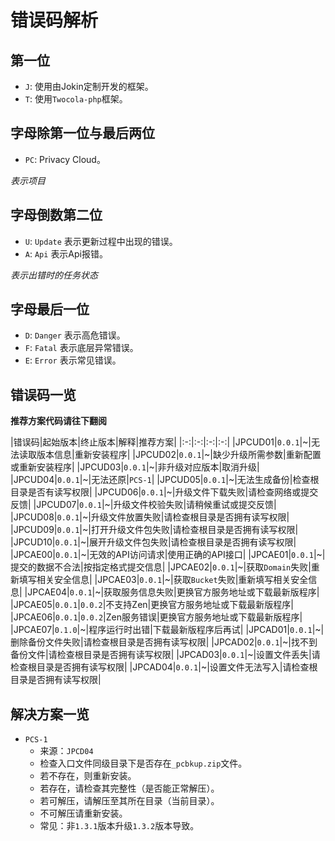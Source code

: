 # 错误码解析

## 第一位

- `J`: 使用由Jokin定制开发的框架。
- `T`: 使用`Twocola-php`框架。

## 字母除第一位与最后两位

- `PC`: Privacy Cloud。

*表示项目*

## 字母倒数第二位

- `U`: `Update` 表示更新过程中出现的错误。
- `A`: `Api` 表示Api报错。

*表示出错时的任务状态*

## 字母最后一位

- `D`: `Danger` 表示高危错误。
- `F`: `Fatal` 表示底层异常错误。
- `E`: `Error` 表示常见错误。

## 错误码一览

**推荐方案代码请往下翻阅**

|错误码|起始版本|终止版本|解释|推荐方案|
|:-:|:-:|:-:|:-:|
|JPCUD01|`0.0.1`|~|无法读取版本信息|重新安装程序|
|JPCUD02|`0.0.1`|~|缺少升级所需参数|重新配置或重新安装程序|
|JPCUD03|`0.0.1`|~|非升级对应版本|取消升级|
|JPCUD04|`0.0.1`|~|无法还原|`PCS-1`|
|JPCUD05|`0.0.1`|~|无法生成备份|检查根目录是否有读写权限|
|JPCUD06|`0.0.1`|~|升级文件下载失败|请检查网络或提交反馈|
|JPCUD07|`0.0.1`|~|升级文件校验失败|请稍候重试或提交反馈|
|JPCUD08|`0.0.1`|~|升级文件放置失败|请检查根目录是否拥有读写权限|
|JPCUD09|`0.0.1`|~|打开升级文件包失败|请检查根目录是否拥有读写权限|
|JPCUD10|`0.0.1`|~|展开升级文件包失败|请检查根目录是否拥有读写权限|
|JPCAE00|`0.0.1`|~|无效的API访问请求|使用正确的API接口|
|JPCAE01|`0.0.1`|~|提交的数据不合法|按指定格式提交信息|
|JPCAE02|`0.0.1`|~|获取`Domain`失败|重新填写相关安全信息|
|JPCAE03|`0.0.1`|~|获取`Bucket`失败|重新填写相关安全信息|
|JPCAE04|`0.0.1`|~|获取服务信息失败|更换官方服务地址或下载最新版程序|
|JPCAE05|`0.0.1`|`0.0.2`|不支持Zen|更换官方服务地址或下载最新版程序|
|JPCAE06|`0.0.1`|`0.0.2`|Zen服务错误|更换官方服务地址或下载最新版程序|
|JPCAE07|`0.1.0`|~|程序运行时出错|下载最新版程序后再试|
|JPCAD01|`0.0.1`|~|删除备份文件失败|请检查根目录是否拥有读写权限|
|JPCAD02|`0.0.1`|~|找不到备份文件|请检查根目录是否拥有读写权限|
|JPCAD03|`0.0.1`|~|设置文件丢失|请检查根目录是否拥有读写权限|
|JPCAD04|`0.0.1`|~|设置文件无法写入|请检查根目录是否拥有读写权限|

## 解决方案一览

- `PCS-1`
  - 来源：`JPCD04`
  - 检查入口文件同级目录下是否存在`_pcbkup.zip`文件。
  - 若不存在，则重新安装。
  - 若存在，请检查其完整性（是否能正常解压）。
  - 若可解压，请解压至其所在目录（当前目录）。
  - 不可解压请重新安装。
  - 常见：非`1.3.1`版本升级`1.3.2`版本导致。
